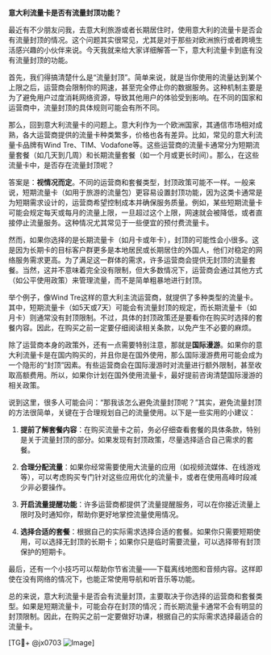 **意大利流量卡是否有流量封顶功能？**

最近有不少朋友问我，去意大利旅游或者长期居住时，使用意大利的流量卡是否会有流量封顶的情况。这个问题其实很常见，尤其是对于那些对欧洲旅行或者跨境生活感兴趣的小伙伴来说。今天我就来给大家详细解答一下，意大利流量卡到底有没有流量封顶的功能。

首先，我们得搞清楚什么是“流量封顶”。简单来说，就是当你使用的流量达到某个上限之后，运营商会限制你的网速，甚至完全停止你的数据服务。这种机制主要是为了避免用户过度消耗网络资源，导致其他用户的体验受到影响。在不同的国家和运营商中，流量封顶的具体规则可能会有所不同。

那么，回到意大利流量卡的问题上。意大利作为一个欧洲国家，其通信市场相对成熟，各大运营商提供的流量卡种类繁多，价格也各有差异。比如，常见的意大利流量卡品牌有Wind Tre、TIM、Vodafone等。这些运营商的流量卡通常分为短期流量套餐（如几天到几周）和长期流量套餐（如一个月或更长时间）。那么，在这些流量卡中，是否存在流量封顶呢？

答案是：**视情况而定**。不同的运营商和套餐类型，封顶政策可能不一样。一般来说，短期流量卡（如用于旅游的流量包）更容易设置封顶功能，因为这类卡通常是为短期需求设计的，运营商希望控制成本并确保服务质量。例如，某些短期流量卡可能会规定每天或每月的流量上限，一旦超过这个上限，网速就会被降低，或者直接停止流量服务。这种情况尤其常见于一些便宜的预付费流量卡。

然而，如果你选择的是长期流量卡（如月卡或年卡），封顶的可能性会小很多。这是因为长期卡的目标客户群更多是本地居民或长期居住的外国人，他们对稳定的网络服务需求更高。为了满足这一群体的需求，许多运营商会提供无封顶的流量套餐。当然，这并不意味着完全没有限制，但大多数情况下，运营商会通过其他方式（如公平使用政策）来管理流量，而不是简单粗暴地进行封顶。

举个例子，像Wind Tre这样的意大利主流运营商，就提供了多种类型的流量卡。其中，短期流量卡（如5天或7天）可能会有流量封顶的规定，而长期流量卡（如月卡）则通常没有封顶限制。不过，具体的封顶政策还是要看你在购买时选择的套餐内容。因此，在购买之前一定要仔细阅读相关条款，以免产生不必要的麻烦。

除了运营商本身的政策外，还有一点需要特别注意，那就是**国际漫游**。如果你的意大利流量卡是在国内购买的，并且你是在国外使用，那么国际漫游费用可能会成为一个隐形的“封顶”因素。有些运营商会在国际漫游时对流量进行额外限制，甚至收取高额费用。所以，如果你计划在国外使用流量卡，最好提前咨询清楚国际漫游的相关政策。

说到这里，很多人可能会问：“那我该怎么避免流量封顶呢？”其实，避免流量封顶的方法很简单，关键在于合理规划自己的流量使用。以下是一些实用的小建议：

1. **提前了解套餐内容**：在购买流量卡之前，务必仔细查看套餐的具体条款，特别是关于流量封顶的部分。如果发现有封顶政策，尽量选择适合自己需求的套餐。
   
2. **合理分配流量**：如果你经常需要使用大流量的应用（如视频流媒体、在线游戏等），可以考虑购买专门针对这些应用优化的流量卡，或者在使用高峰时段减少非必要操作。

3. **开启流量提醒功能**：许多运营商都提供了流量提醒服务，可以在你接近流量上限时及时通知你，帮助你更好地掌控流量使用情况。

4. **选择合适的套餐**：根据自己的实际需求选择合适的套餐。如果你只需要短期使用，可以选择无封顶的长期卡；如果你只是临时需要流量，可以选择带有封顶保护的短期卡。

最后，还有一个小技巧可以帮助你节省流量——下载离线地图和音频内容。这样即使在没有网络的情况下，也能正常使用导航和听音乐等功能。

总的来说，意大利流量卡是否会有流量封顶，主要取决于你选择的运营商和套餐类型。如果是短期流量卡，可能会存在封顶的情况；而长期流量卡通常不会有明显的封顶限制。因此，在购买之前一定要做好功课，根据自己的实际需求选择最适合的流量卡。

[TG💪+ @jx0703 ![Image](https://github.com/user-attachments/assets/dbca1d08-cadb-493c-b0ec-ad6f7a83f270)]